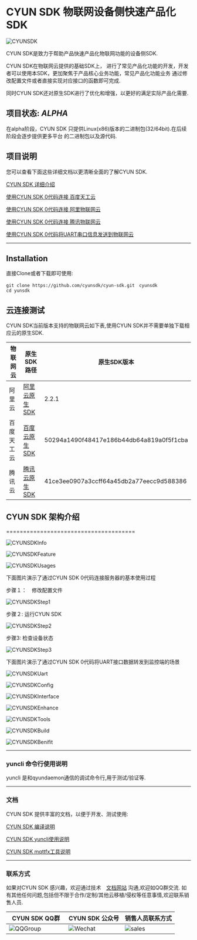 CYUN SDK 物联网设备侧快速产品化SDK
======================================

![CYUNSDK](images/Cyun-ch-ud-256.png)

CYUN SDK是致力于帮助产品快速产品化物联网功能的设备侧SDK.

CYUN SDK在物联网云提供的基础SDK上，
进行了常见产品化功能的开发，开发者可以使用本SDK，更加聚焦于产品核心业务功能，常见产品化功能业务
通过修改配置文件或者直接实现对应接口的函数即可完成.

同时CYUN SDK还对原生SDK进行了优化和增强，以更好的满足实际产品化需要.

## 项目状态: *ALPHA*

在alpha阶段，CYUN SDK 只提供Linux(x86)版本的二进制包(32/64bit).在后续阶段会逐步提供更多平台
的二进制包以及源代码.

## 项目说明 ##

您可以查看下面这些详细文档以更清晰全面的了解CYUN SDK.

[CYUN SDK 详细介绍](docs/CYUNSDK-架构以及优势介绍.md)

[使用CYUN SDK 0代码连接 百度天工云 ](docs/使用CYUNSDK-修改修改配置文件即可连接-百度天工云.md)

[使用CYUN SDK 0代码连接 阿里物联网云 ](docs/使用CYUNSDK-修改修改配置文件即可连接-阿里物联网云.md)

[使用CYUN SDK 0代码连接 腾讯物联网云 ](docs/使用CYUNSDK-修改修改配置文件即可连接-腾讯云.md)

[使用CYUN SDK 0代码将UART串口信息发送到物联网云 ](docs/0代码即可将设备串口收发信息发送到物联网云.md)

---
## Installation ##

直接Clone或者下载即可使用:

    git clone https://github.com/cyunsdk/cyun-sdk.git　cyunsdk
    cd yunsdk

## 云连接测试 ##

CYUN SDK当前版本支持的物联网云如下表,使用CYUN SDK并不需要单独下载相应云的原生SDK.

| 物联网云         | 原生SDK路径　 | 原生SDK版本 　                                      |
| -------------- | ----------- | ------------------------------------------------- |
| 阿里云          | [阿里云原生SDK][aliyunsdk]   | 2.2.1                                   |
| 百度天工云       | [百度云原生SDK][baidusdk]    |50294a1490f48417e186b44db64a819a0f5f1cba |
| 腾讯云          | [腾讯云原生SDK][wxsdk]       |41ce3ee0907a3ccff64a45db2a77eecc9d588386 |

## CYUN SDK 架构介绍
======================================

![CYUNSDKInfo](images/doc-intro-cyun-desc.png)

![CYUNSDKFeature](images/doc-intro-cyun-feature.png)

![CYUNSDKUsages](images/doc-intro-cyun-usage-steps.png)

下面图片演示了通过CYUN SDK 0代码连接服务器的基本使用过程

步骤１：　修改配置文件

![CYUNSDKStep1](images/01-step1-code-connect-server.gif)

步骤２: 运行CYUN SDK

![CYUNSDKStep2](images/01-step2-run-cmd.gif)

步骤3: 检查设备状态

![CYUNSDKStep3](images/01-step3-check-state.gif)

下面图片演示了通过CYUN SDK 0代码将UART接口数据转发到监控端的场景

![CYUNSDKUart](images/02-uart-to-server-full.gif)


![CYUNSDKConfig](images/doc-intro-cyun-config.png)

![CYUNSDKInterface](images/doc-intro-cyun-intf.png)

![CYUNSDKEnhance](images/doc-intro-cyun-enhance.png)

![CYUNSDKTools](images/doc-intro-cyun-tools.png)

![CYUNSDKBuild](images/doc-intro-cyun-build.png)

![CYUNSDKBenifit](images/doc-intro-cyun-benifit.png)


---
### yuncli 命令行使用说明 ###

yuncli 是和qyundaemon通信的调试命令行,用于测试/验证等.


---
### 文档 ###

CYUN SDK 提供丰富的文档，以便于开发、测试使用:

[CYUN SDK 编译说明](docs/CYUNSDK-build-说明.md)

[CYUN SDK yuncli使用说明](docs/CYUNSDK-yuncli-工具使用说明.md)

[CYUN SDK mqttfx工具说明](tools/mqttfx/README.md)

---
### 联系方式 ###
如果对CYUN SDK 感兴趣，欢迎通过技术　[文档网站](https://www.docdoc.top) 沟通,欢迎如QQ群交流.
如有其他任何问题,包括但不限于合作/定制/其他云移植/侵权等任意事情,欢迎联系销售人员.


| CYUN SDK QQ群　 | CYUN SDK 公众号 | 销售人员联系方式 |
| ------------- | ------------- | --- |
| ![QQGroup](images/qq-group-barcode.png)  | ![Wechat](images/ano-wechat-barcode.png)  | ![sales](images/cyun-sales-contact.png)

[aliyunsdk]: https://linkkit-sdk-download.oss-cn-shanghai.aliyuncs.com/linkkit2.2.1.tar.gz?spm=a2c4g.11186623.2.16.decf5b3elSumId&file=linkkit2.2.1.tar.gz
[baidusdk]: https://github.com/baidu/iot-edge-c-sdk
[wxsdk]: https://github.com/tencentyun/qcloud-iot-sdk-embedded-c
